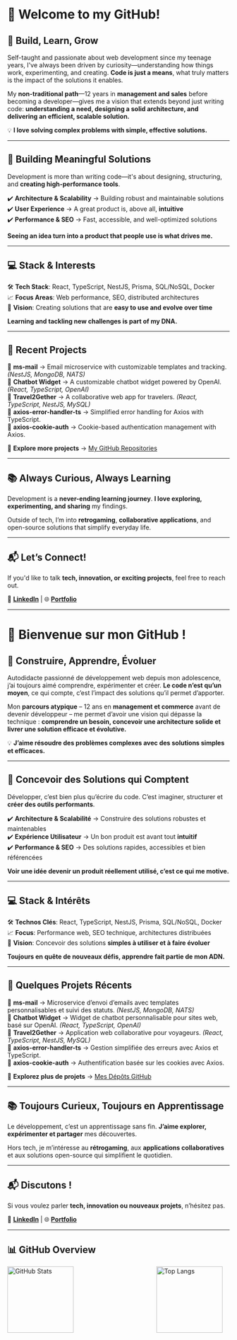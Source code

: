 # 👋 **Welcome to my GitHub!**  

## 🚀 **Build, Learn, Grow**  

Self-taught and passionate about web development since my teenage years, I've always been driven by curiosity—understanding how things work, experimenting, and creating. **Code is just a means**, what truly matters is the impact of the solutions it enables.  

My **non-traditional path**—12 years in **management and sales** before becoming a developer—gives me a vision that extends beyond just writing code: **understanding a need, designing a solid architecture, and delivering an efficient, scalable solution.**  

💡 **I love solving complex problems with simple, effective solutions.**  

---

## 🔹 **Building Meaningful Solutions**  

Development is more than writing code—it's about designing, structuring, and **creating high-performance tools**.  

✔️ **Architecture & Scalability** → Building robust and maintainable solutions  
✔️ **User Experience** → A great product is, above all, **intuitive**  
✔️ **Performance & SEO** → Fast, accessible, and well-optimized solutions  

**Seeing an idea turn into a product that people use is what drives me.**  

---

## 💻 **Stack & Interests**  

🛠️ **Tech Stack**: React, TypeScript, NestJS, Prisma, SQL/NoSQL, Docker  
📈 **Focus Areas**: Web performance, SEO, distributed architectures  
🎯 **Vision**: Creating solutions that are **easy to use and evolve over time**  

**Learning and tackling new challenges is part of my DNA.**  

---

## 🚀 **Recent Projects**  

🔹 **ms-mail** → Email microservice with customizable templates and tracking. *(NestJS, MongoDB, NATS)*  
🔹 **Chatbot Widget** → A customizable chatbot widget powered by OpenAI. *(React, TypeScript, OpenAI)*  
🔹 **Travel2Gether** → A collaborative web app for travelers. *(React, TypeScript, NestJS, MySQL)*  
🔹 **axios-error-handler-ts** → Simplified error handling for Axios with TypeScript.  
🔹 **axios-cookie-auth** → Cookie-based authentication management with Axios.  

📂 **Explore more projects** → [My GitHub Repositories](https://github.com/Jszigeti?tab=repositories)  

---

## 📚 **Always Curious, Always Learning**  

Development is a **never-ending learning journey**. **I love exploring, experimenting, and sharing** my findings.  

Outside of tech, I’m into **retrogaming**, **collaborative applications**, and open-source solutions that simplify everyday life.  

---

## 📬 **Let’s Connect!**  
If you'd like to talk **tech, innovation, or exciting projects**, feel free to reach out.  

🔗 **[LinkedIn](https://www.linkedin.com/in/jonas-szigeti/)** | 🌐 **[Portfolio](https://jsproject.fr/)**  

---

# 👋 **Bienvenue sur mon GitHub !**  

## 🚀 **Construire, Apprendre, Évoluer**  
Autodidacte passionné de développement web depuis mon adolescence, j’ai toujours aimé comprendre, expérimenter et créer. **Le code n’est qu’un moyen**, ce qui compte, c’est l’impact des solutions qu’il permet d’apporter.  

Mon **parcours atypique** – 12 ans en **management et commerce** avant de devenir développeur – me permet d’avoir une vision qui dépasse la technique : **comprendre un besoin, concevoir une architecture solide et livrer une solution efficace et évolutive.**  

💡 **J’aime résoudre des problèmes complexes avec des solutions simples et efficaces.**  

---

## 🔹 **Concevoir des Solutions qui Comptent**  
Développer, c’est bien plus qu’écrire du code. C’est imaginer, structurer et **créer des outils performants**.  

✔️ **Architecture & Scalabilité** → Construire des solutions robustes et maintenables  
✔️ **Expérience Utilisateur** → Un bon produit est avant tout **intuitif**  
✔️ **Performance & SEO** → Des solutions rapides, accessibles et bien référencées  

**Voir une idée devenir un produit réellement utilisé, c’est ce qui me motive.**  

---

## 💻 **Stack & Intérêts**  

🛠️ **Technos Clés**: React, TypeScript, NestJS, Prisma, SQL/NoSQL, Docker  
📈 **Focus**: Performance web, SEO technique, architectures distribuées  
🎯 **Vision**: Concevoir des solutions **simples à utiliser et à faire évoluer**  

**Toujours en quête de nouveaux défis, apprendre fait partie de mon ADN.**  

---

## 🚀 **Quelques Projets Récents**  
🔹 **ms-mail** → Microservice d’envoi d’emails avec templates personnalisables et suivi des statuts. *(NestJS, MongoDB, NATS)*  
🔹 **Chatbot Widget** → Widget de chatbot personnalisable pour sites web, basé sur OpenAI. *(React, TypeScript, OpenAI)*  
🔹 **Travel2Gether** → Application web collaborative pour voyageurs. *(React, TypeScript, NestJS, MySQL)*  
🔹 **axios-error-handler-ts** → Gestion simplifiée des erreurs avec Axios et TypeScript.  
🔹 **axios-cookie-auth** → Authentification basée sur les cookies avec Axios.  

📂 **Explorez plus de projets** → [Mes Dépôts GitHub](https://github.com/Jszigeti?tab=repositories)  

---

## 📚 **Toujours Curieux, Toujours en Apprentissage**  
Le développement, c’est un apprentissage sans fin. **J’aime explorer, expérimenter et partager** mes découvertes.  

Hors tech, je m’intéresse au **rétrogaming**, aux **applications collaboratives** et aux solutions open-source qui simplifient le quotidien.  

---

## 📬 **Discutons !**  
Si vous voulez parler **tech, innovation ou nouveaux projets**, n’hésitez pas.  

🔗 **[LinkedIn](https://www.linkedin.com/in/jonas-szigeti/)** | 🌐 **[Portfolio](https://jsproject.fr/)**


___________________________________________________________________________


## 📊 **GitHub Overview**

<div style="display: flex;">
  <img src="https://github-readme-stats.vercel.app/api?username=Jszigeti&show_icons=true&theme=nord" alt="GitHub Stats" style="flex: 2; max-width: 67%; height: 150px;" />
  <img src="https://github-readme-stats.vercel.app/api/top-langs/?username=Jszigeti&layout=compact&theme=nord&hide=html,css,scss" alt="Top Langs" style="flex: 1; max-width: 33%; height: 150px;" />
</div>
